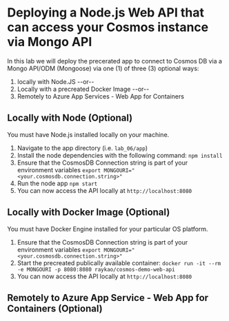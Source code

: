 # Deploying a Node.js Web API that can access your Cosmos instance via Mongo API

In this lab we will deploy the precerated app to connect to Cosmos DB via a Mongo API/ODM (Mongoose) via one (1) of three (3) optional ways:
1. locally with Node.JS --or--
2. Locally with a precreated Docker Image --or--
3. Remotely to Azure App Services - Web App for Containers

## Locally with Node (Optional)

You must have Node.js installed locally on your machine.

1. Navigate to the app directory (i.e. ```lab_06/app```)
2. Install the node dependencies with the following command: ```npm install```
3. Ensure that the CosmosDB Connection string is part of your environment variables ```export MONGOURI="<your.cosmosdb.connection.string>"```
4. Run the node app ```npm start```
5. You can now access the API locally at ```http://localhost:8080```

## Locally with Docker Image (Optional)

You must have Docker Engine installed for your particular OS platform.

1. Ensure that the CosmosDB Connection string is part of your environment variables ```export MONGOURI="<your.cosmosdb.connection.string>"```
2. Start the precreated publically available container: ```docker run -it --rm -e MONGOURI -p 8080:8080 raykao/cosmos-demo-web-api```
3. You can now access the API locally at ```http://localhost:8080```

## Remotely to Azure App Service - Web App for Containers (Optional)
